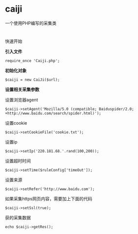 # caiji
一个使用PHP编写的采集类
#
快速开始

**引入文件**

```
require_once 'Caiji.php';
```

**初始化对象**

```
$caiji = new CaiJi($url);
```

**设置相关采集参数**

设置浏览器agent

```
$caiji->setAgent('Mozilla/5.0 (compatible; Baiduspider/2.0; +http://www.baidu.com/search/spider.html)');
```

设置cookie

```
$caiji->setCookieFile('cookie.txt');
```

设置ip

```
$caiji->setIp('220.181.68.'.rand(100,200));
```

设置超时时间

```
$caiji->setTime($ruleConfig['timeOut']);
```

设置来源

```
$caiji->setRefer('http://www.baidu.com');
```

如果采集https网页内容，需要加上下面的代码

```
$caiji->setSsl(true);
```

获的采集数据

```
echo $caiji->getRes();
```
